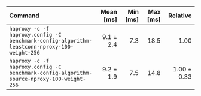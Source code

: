 | Command | Mean [ms] | Min [ms] | Max [ms] | Relative |
|:---|---:|---:|---:|---:|
| `haproxy -c -f haproxy.config -C benchmark-config-algorithm-leastconn-nproxy-100-weight-256` | 9.1 ± 2.4 | 7.3 | 18.5 | 1.00 |
| `haproxy -c -f haproxy.config -C benchmark-config-algorithm-source-nproxy-100-weight-256` | 9.2 ± 1.9 | 7.5 | 14.8 | 1.00 ± 0.33 |
